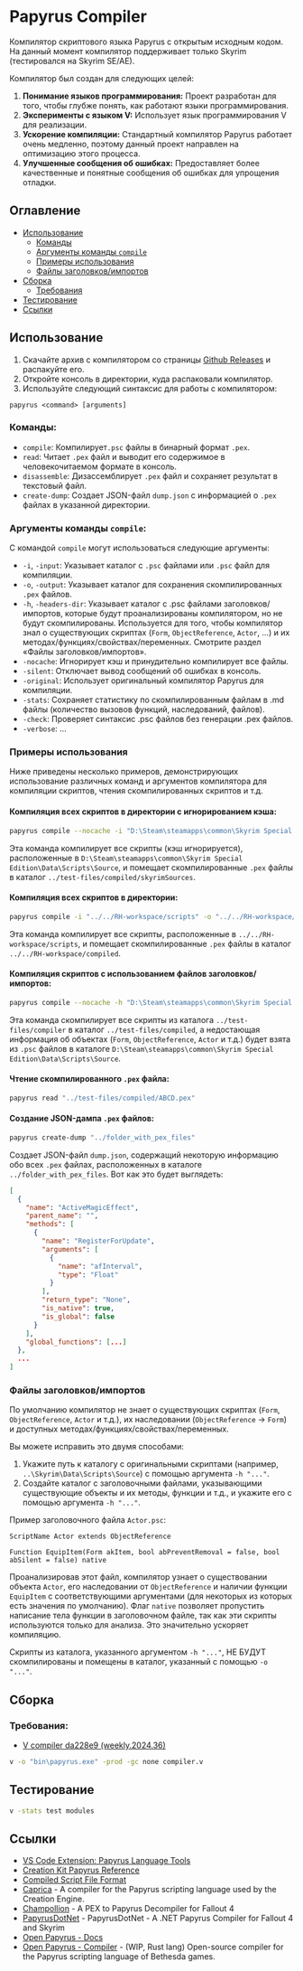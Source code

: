 # Papyrus Compiler

Компилятор скриптового языка Papyrus с открытым исходным кодом. На данный момент компилятор поддерживает только Skyrim (тестировался на Skyrim SE/AE). 

Компилятор был создан для следующих целей:
1. **Понимание языков программирования:** Проект разработан для того, чтобы глубже понять, как работают языки программирования.
2. **Эксперименты с языком V:** Использует язык программирования V для реализации.
3. **Ускорение компиляции:** Стандартный компилятор Papyrus работает очень медленно, поэтому данный проект направлен на оптимизацию этого процесса.
4. **Улучшенные сообщения об ошибках:** Предоставляет более качественные и понятные сообщения об ошибках для упрощения отладки.

## Оглавление
- [Использование](#использование)
  - [Команды](#команды)
  - [Аргументы команды `compile`](#аргументы-команды-compile)
  - [Примеры использования](#примеры-использования)
  - [Файлы заголовков/импортов](#файлы-заголовковимпортов)
- [Сборка](#сборка)
  - [Требования](#требования)
- [Тестирование](#тестирование)
- [Ссылки](#ссылки)

## Использование
1. Скачайте архив с компилятором со страницы [Github Releases](https://github.com/russo-2025/papyrus-compiler/releases) и распакуйте его.
2. Откройте консоль в директории, куда распаковали компилятор.
3. Используйте следующий синтаксис для работы с компилятором:

```
papyrus <command> [arguments]
```

### Команды:
- `compile`: Компилирует`.psc` файлы в бинарный формат `.pex`.
- `read`: Читает `.pex` файл и выводит его содержимое в человекочитаемом формате в консоль.
- `disassemble`: Дизассемблирует `.pex` файл и сохраняет результат в текстовый файл.
- `create-dump`: Создает JSON-файл `dump.json` с информацией о `.pex` файлах в указанной директории.

### Аргументы команды `compile`:
С командой `compile` могут использоваться следующие аргументы:

- `-i`, `-input`: Указывает каталог с `.psc` файлами или `.psc` файл для компиляции.
- `-o`, `-output`: Указывает каталог для сохранения скомпилированных `.pex` файлов.
- `-h`, `-headers-dir`: Указывает каталог с .psc файлами заголовков/импортов, которые будут проанализированы компилятором, но не будут скомпилированы. Используется для того, чтобы компилятор знал о существующих скриптах (`Form`, `ObjectReference`, `Actor`, ...) и их методах/функциях/свойствах/переменных. Смотрите раздел «Файлы заголовков/импортов».
- `-nocache`: Игнорирует кэш и принудительно компилирует все файлы.
- `-silent`: Отключает вывод сообщений об ошибках в консоль.
- `-original`: Использует оригинальный компилятор Papyrus для компиляции.
- `-stats`: Сохраняет статистику по скомпилированным файлам в .md файлы (количество вызовов функций, наследований, файлов).
- `-check`: Проверяет синтаксис .psc файлов без генерации .pex файлов.
- `-verbose`: ...

### Примеры использования
Ниже приведены несколько примеров, демонстрирующих использование различных команд и аргументов компилятора для компиляции скриптов, чтения скомпилированных скриптов и т.д.

#### Компиляция всех скриптов в директории с игнорированием кэша:
```bash
papyrus compile --nocache -i "D:\Steam\steamapps\common\Skyrim Special Edition\Data\Scripts\Source" -o "../test-files/compiled/skyrimSources"
```
Эта команда компилирует все скрипты (кэш игнорируется), расположенные в `D:\Steam\steamapps\common\Skyrim Special Edition\Data\Scripts\Source`, и помещает скомпилированные `.pex` файлы в каталог `../test-files/compiled/skyrimSources`.

#### Компиляция всех скриптов в директории:
```bash
papyrus compile -i "../../RH-workspace/scripts" -o "../../RH-workspace/compiled"
```
Эта команда компилирует все скрипты, расположенные в `../../RH-workspace/scripts`, и помещает скомпилированные `.pex` файлы в каталог `../../RH-workspace/compiled`.

#### Компиляция скриптов с использованием файлов заголовков/импортов:
```bash
papyrus compile --nocache -h "D:\Steam\steamapps\common\Skyrim Special Edition\Data\Scripts\Source" -i "../test-files/compiler" -o "../test-files/compiled" 
```
Эта команда скомпилирует все скрипты из каталога `../test-files/compiler` в каталог `../test-files/compiled`, а недостающая информация об объектах (`Form`, `ObjectReference`, `Actor` и т.д.) будет взята из `.psc` файлов в каталоге `D:\Steam\steamapps\common\Skyrim Special Edition\Data\Scripts\Source`.

#### Чтение скомпилированного `.pex` файла:
```bash
papyrus read "../test-files/compiled/ABCD.pex"
```

#### Создание JSON-дампа `.pex` файлов:
```bash
papyrus create-dump "../folder_with_pex_files"
```
Создает JSON-файл `dump.json`, содержащий некоторую информацию обо всех `.pex` файлах, расположенных в каталоге `../folder_with_pex_files`. Вот как это будет выглядеть:
```json
[
  {
    "name": "ActiveMagicEffect",
    "parent_name": "",
    "methods": [
      {
        "name": "RegisterForUpdate",
        "arguments": [
          {
            "name": "afInterval",
            "type": "Float"
          }
        ],
        "return_type": "None",
        "is_native": true,
        "is_global": false
      }
    ],
    "global_functions": [...]
  },
  ...
]
```

### Файлы заголовков/импортов
По умолчанию компилятор не знает о существующих скриптах (`Form`, `ObjectReference`, `Actor` и т.д.), их наследовании (`ObjectReference` -> `Form`) и доступных методах/функциях/свойствах/переменных. 

Вы можете исправить это двумя способами:
1. Укажите путь к каталогу с оригинальными скриптами (например, `..\Skyrim\Data\Scripts\Source`) с помощью аргумента `-h "..."`.
2. Создайте каталог с заголовочными файлами, указывающими существующие объекты и их методы, функции и т.д., и укажите его с помощью аргумента `-h "..."`.

Пример заголовочного файла `Actor.psc`:
```papyrus
ScriptName Actor extends ObjectReference

Function EquipItem(Form akItem, bool abPreventRemoval = false, bool abSilent = false) native
```

Проанализировав этот файл, компилятор узнает о существовании объекта `Actor`, его наследовании от `ObjectReference` и наличии функции `EquipItem` с соответствующими аргументами (для некоторых из которых есть значения по умолчанию). Флаг `native` позволяет пропустить написание тела функции в заголовочном файле, так как эти скрипты используются только для анализа. Это значительно ускоряет компиляцию.

Скрипты из каталога, указанного аргументом `-h "..."`, НЕ БУДУТ скомпилированы и помещены в каталог, указанный с помощью `-o "..."`.

## Сборка

### Требования:
- [V compiler da228e9 (weekly.2024.36)](https://github.com/vlang/v/releases/tag/weekly.2024.36)

```bash
v -o "bin\papyrus.exe" -prod -gc none compiler.v
```

## Тестирование

```bash
v -stats test modules
```

## Ссылки
- [VS Code Extension: Papyrus Language Tools](https://github.com/joelday/papyrus-lang)
- [Creation Kit Papyrus Reference](https://www.creationkit.com/index.php?title=Category:Papyrus)
- [Compiled Script File Format](https://en.uesp.net/wiki/Skyrim_Mod:Compiled_Script_File_Format)
- [Caprica](https://github.com/Orvid/Caprica) - A compiler for the Papyrus scripting language used by the Creation Engine.
- [Champollion](https://github.com/Orvid/Champollion) - A PEX to Papyrus Decompiler for Fallout 4
- [PapyrusDotNet](https://github.com/zerratar/PapyrusDotNet) - PapyrusDotNet - A .NET Papyrus Compiler for Fallout 4 and Skyrim
- [Open Papyrus - Docs](https://open-papyrus.github.io/docs/Papyrus_Language_Reference/index.html)
- [Open Papyrus - Compiler](https://github.com/open-papyrus/papyrus-compiler) - (WIP, Rust lang) Open-source compiler for the Papyrus scripting language of Bethesda games.